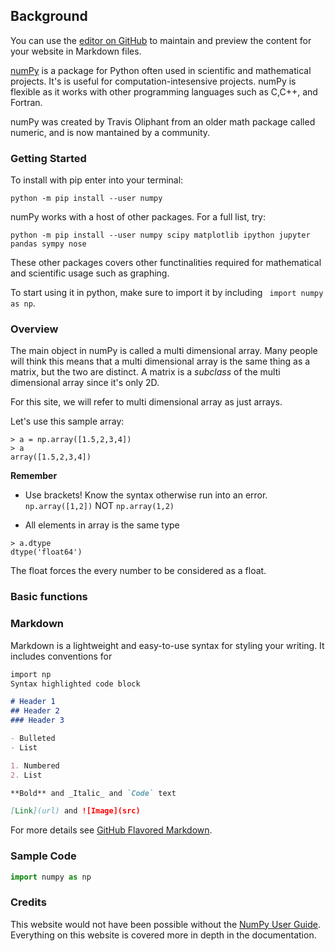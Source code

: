## Background

You can use the [editor on GitHub](https://github.com/MrEricL/numPy_presentation/edit/master/README.md) to maintain and preview the content for your website in Markdown files.

[numPy](http://www.numpy.org) is a package for Python often used in scientific and mathematical projects. It's is useful for computation-intesensive projects. numPy is flexible as it works with other programming languages such as C,C++, and Fortran.

numPy was created by Travis Oliphant from an older math package called numeric, and is now mantained by a community.

### Getting Started
To install with pip enter into your terminal:
```
python -m pip install --user numpy
```

numPy works with a host of other packages. For a full list, try:
```
python -m pip install --user numpy scipy matplotlib ipython jupyter pandas sympy nose
```
These other packages covers other functinalities required for mathematical and scientific usage such as graphing. 


To start using it in python, make sure to import it by including ``` import numpy as np```.

### Overview

The main object in numPy is called a multi dimensional array. Many people will think this means that a multi dimensional array is the same thing as a matrix, but the two are distinct. A matrix is a *subclass* of the multi dimensional array since it's only 2D.

For this site, we will refer to multi dimensional array as just arrays. 

Let's use this sample array:
``` 
> a = np.array([1.5,2,3,4])
> a
array([1.5,2,3,4])
```
**Remember**
- Use brackets! Know the syntax otherwise run into an error.
```np.array([1,2])```
NOT
```np.array(1,2)```

- All elements in array is the same type
``` 
> a.dtype
dtype('float64')
```
The float forces the every number to be considered as a float. 


### Basic functions

### Markdown

Markdown is a lightweight and easy-to-use syntax for styling your writing. It includes conventions for

```markdown
import np 
Syntax highlighted code block

# Header 1
## Header 2
### Header 3

- Bulleted
- List

1. Numbered
2. List

**Bold** and _Italic_ and `Code` text

[Link](url) and ![Image](src)
```

For more details see [GitHub Flavored Markdown](https://guides.github.com/features/mastering-markdown/).

### Sample Code

```python
import numpy as np

```

### Credits

This website would not have been possible without the [NumPy User Guide](https://docs.scipy.org/doc/numpy-dev/user/). Everything on this website is covered more in depth in the documentation.



